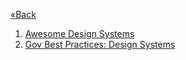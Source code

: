 [«Back](README.md)

1. [Awesome Design Systems](https://github.com/alexpate/awesome-design-systems)
2. [Gov Best Practices: Design Systems](https://github.com/government/best-practices/blob/master/docs/design-systems.md)
